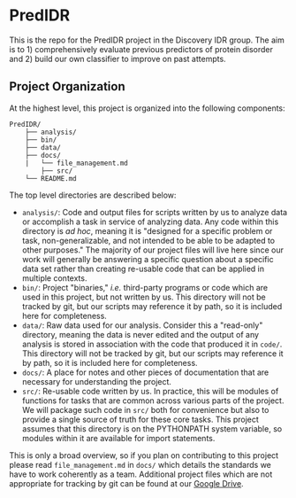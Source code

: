 # PredIDR

This is the repo for the PredIDR project in the Discovery IDR group.  The aim is to 1) comprehensively evaluate previous predictors of protein disorder and 2) build our own classifier to improve on past attempts.

## Project Organization

At the highest level, this project is organized into the following components:

```
PredIDR/
	├── analysis/
	├── bin/
	├── data/
	├── docs/
	|   └── file_management.md
        ├── src/
	└── README.md
```

The top level directories are described below:
- `analysis/`: Code and output files for scripts written by us to analyze data or accomplish a task in service of analyzing data. Any code within this directory is *ad hoc*, meaning it is "designed for a specific problem or task, non-generalizable, and not intended to be able to be adapted to other purposes." The majority of our project files will live here since our work will generally be answering a specific question about a specific data set rather than creating re-usable code that can be applied in multiple contexts.
- `bin/`: Project "binaries," *i.e.* third-party programs or code which are used in this project, but not written by us. This directory will not be tracked by git, but our scripts may reference it by path, so it is included here for completeness.
- `data/`: Raw data used for our analysis. Consider this a "read-only" directory, meaning the data is never edited and the output of any analysis is stored in association with the code that produced it in `code/`. This directory will not be tracked by git, but our scripts may reference it by path, so it is included here for completeness.
- `docs/`: A place for notes and other pieces of documentation that are necessary for understanding the project.
- `src/`: Re-usable code written by us. In practice, this will be modules of functions for tasks that are common across various parts of the project. We will package such code in `src/` both for convenience but also to provide a single source of truth for these core tasks. This project assumes that this directory is on the PYTHONPATH system variable, so modules within it are available for import statements.

This is only a broad overview, so if you plan on contributing to this project please read `file_management.md` in `docs/` which details the standards we have to work coherently as a team. Additional project files which are not appropriate for tracking by git can be found at our [Google Drive](https://drive.google.com/drive/folders/1h2HrEapw4jll0k-yVxKWsmqtmQxOabCZ?usp=sharing).
